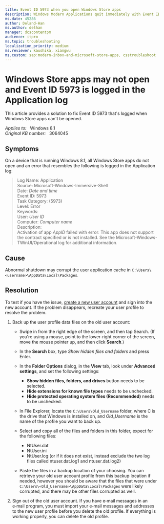```yaml
---
title: Event ID 5973 when you open Windows Store apps
description: Windows Modern Applications quit immediately with Event ID 5973.
ms.date: 45286
author: Deland-Han
ms.author: delhan
manager: dcscontentpm
audience: itpro
ms.topic: troubleshooting
localization_priority: medium
ms.reviewer: kaushika, xiangwu
ms.custom: sap:modern-inbox-and-microsoft-store-apps, csstroubleshoot
---
```

# Windows Store apps may not open and Event ID 5973 is logged in the Application log

This article provides a solution to fix Event ID 5973 that's logged when Windows Store apps can't be opened.

_Applies to:_ &nbsp; Windows 8.1  
_Original KB number:_ &nbsp; 3064045

## Symptoms

On a device that is running Windows 8.1, all Windows Store apps do not open and an error that resembles the following is logged in the Application log:

> Log Name: Application  
Source: Microsoft-Windows-Immersive-Shell  
Date: *Date and time*  
Event ID: 5973  
Task Category: (5973)  
Level: Error  
Keywords:  
User: *User ID*  
Computer: *Computer name*  
Description:  
Activation of app *AppID* failed with error: This app does not support the contract specified or is not installed. See the Microsoft-Windows-TWinUI/Operational log for additional information.

## Cause

Abnormal shutdown may corrupt the user application cache in `C:\Users\<username>\AppData\Local\Packages`.

## Resolution

To test if you have the issue, [create a new user account](https://support.microsoft.com/windows/20de74e0-ac7f-3502-a866-32915af2a34d) and sign into the new account. If the problem disappears, recreate your user profile to resolve the problem.

1. Back up the user profile data files on the old user account:

    - Swipe in from the right edge of the screen, and then tap Search. (If you're using a mouse, point to the lower-right corner of the screen, move the mouse pointer up, and then click **Search**.)
    - In the **Search** box, type *Show hidden files and folders* and press Enter.
    - In the **Folder Options** dialog, in the **View** tab, look under **Advanced settings**, and set the following settings:
      - **Show hidden files, folders, and drives** button needs to be selected.
      - **Hide extensions for known file types** needs to be unchecked.
      - **Hide protected operating system files (Recommended)** needs to be unchecked.

    - In File Explorer, locate the `C:\Users\Old_Username` folder, where C is the drive that Windows is installed on, and *Old_Username* is the name of the profile you want to back up.

    - Select and copy all of the files and folders in this folder, expect for the following files:
      - NtUser.dat
      - NtUser.ini
      - NtUser.log (or if it does not exist, instead exclude the two log files called ntuser.dat.log1 and ntuser.dat.log2)

    - Paste the files in a backup location of your choosing. You can retrieve your old user account profile from this backup location if needed, however you should be aware that the files that were under `C:\Users\<Old_Username>\AppData\Local\Packages` were likely corrupted, and there may be other files corrupted as well.

2. Sign out of the old user account. If you have e‑mail messages in an e‑mail program, you must import your e‑mail messages and addresses to the new user profile before you delete the old profile. If everything is working properly, you can delete the old profile.
